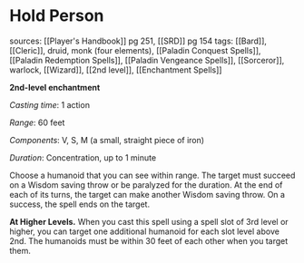 # Hold Person
sources: [[Player's Handbook]] pg 251, [[SRD]] pg 154
tags: [[Bard]], [[Cleric]], druid, monk (four elements), [[Paladin Conquest Spells]], [[Paladin Redemption Spells]], [[Paladin Vengeance Spells]], [[Sorceror]], warlock, [[Wizard]], [[2nd level]], [[Enchantment Spells]]

**2nd-level enchantment**

*Casting time*: 1 action

*Range*: 60 feet

*Components*: V, S, M (a small, straight piece of iron)

*Duration*: Concentration, up to 1 minute

Choose a humanoid that you can see within range. The target must succeed on a Wisdom saving throw or be paralyzed for the duration. At the end of each of its turns, the target can make another Wisdom saving throw. On a success, the spell ends on the target. 

**At Higher Levels.** When you cast this spell using a spell slot of 3rd level or higher, you can target one additional humanoid for each slot level above 2nd. The humanoids must be within 30 feet of each other when you target them.
